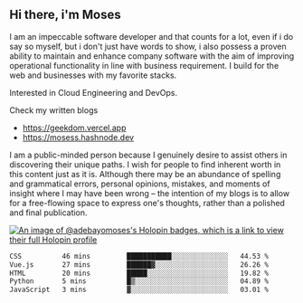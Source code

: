 ## Hi there, i'm Moses

I am an impeccable software developer and that counts for a lot, even if i do say so myself, but i don't just have words to show, i also possess a proven ability to maintain and enhance company software with the aim of improving operational functionality in line with business requirement. I build for the web and businesses with my favorite stacks.

Interested in Cloud Engineering and DevOps.

Check my written blogs
- https://geekdom.vercel.app
- https://mosess.hashnode.dev
  
I am a public-minded person because I genuinely desire to assist others in discovering their unique paths. I wish for people to find inherent worth in this content just as it is. Although there may be an abundance of spelling and grammatical errors, personal opinions, mistakes, and moments of insight where I may have been wrong – the intention of my blogs is to allow for a free-flowing space to express one's thoughts, rather than a polished and final publication.

[![An image of @adebayomoses's Holopin badges, which is a link to view their full Holopin profile](https://holopin.me/adebayomoses)](https://holopin.io/@adebayomoses)

<!--START_SECTION:waka-->

```txt
CSS          46 mins         ███████████░░░░░░░░░░░░░░   44.53 %
Vue.js       27 mins         ██████▓░░░░░░░░░░░░░░░░░░   26.26 %
HTML         20 mins         █████░░░░░░░░░░░░░░░░░░░░   19.82 %
Python       5 mins          █▒░░░░░░░░░░░░░░░░░░░░░░░   04.89 %
JavaScript   3 mins          ▓░░░░░░░░░░░░░░░░░░░░░░░░   03.01 %
```

<!--END_SECTION:waka-->
